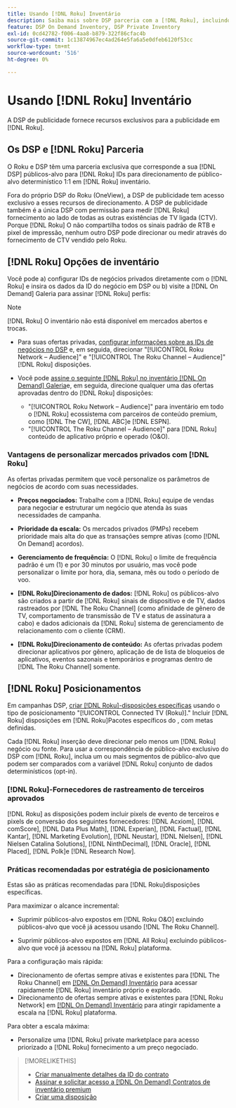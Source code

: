 ```yaml
---
title: Usando [!DNL Roku] Inventário
description: Saiba mais sobre DSP parceria com a [!DNL Roku], incluindo opções de inventário, fornecedores de rastreamento de terceiros aprovados e práticas recomendadas para [!DNL Roku]disposições específicas.
feature: DSP On Demand Inventory, DSP Private Inventory
exl-id: 0cd42782-f006-4aa8-b879-322f86cfac4b
source-git-commit: 1c13874967ec4ad264e5fa6a5e0dfeb6120f53cc
workflow-type: tm+mt
source-wordcount: '516'
ht-degree: 0%

---
```


# Usando [!DNL Roku] Inventário

A DSP de publicidade fornece recursos exclusivos para a publicidade em [!DNL Roku].

## Os DSP e [!DNL Roku] Parceria

O Roku e DSP têm uma parceria exclusiva que corresponde a sua [!DNL DSP] públicos-alvo para [!DNL Roku] IDs para direcionamento de público-alvo determinístico 1:1 em [!DNL Roku] inventário.

Fora do próprio DSP do Roku (OneView), a DSP de publicidade tem acesso exclusivo a esses recursos de direcionamento. A DSP de publicidade também é a única DSP com permissão para medir [!DNL Roku] fornecimento ao lado de todas as outras existências de TV ligada (CTV). Porque [!DNL Roku] O não compartilha todos os sinais padrão de RTB e pixel de impressão, nenhum outro DSP pode direcionar ou medir através do fornecimento de CTV vendido pelo Roku.

## [!DNL Roku] Opções de inventário

Você pode a) configurar IDs de negócios privados diretamente com o [!DNL Roku] e insira os dados da ID do negócio em DSP ou b) visite a [!DNL On Demand] Galeria para assinar [!DNL Roku] perfis:

>[!NOTE]
>
>[!DNL Roku] O inventário não está disponível em mercados abertos e trocas.

* Para suas ofertas privadas, [configurar informações sobre as IDs de negócios no DSP](/help/dsp/inventory/deal-id-create.md) e, em seguida, direcionar &quot;[!UICONTROL Roku Network – Audience]&quot; e &quot;[!UICONTROL The Roku Channel – Audience]&quot; [!DNL Roku] disposições.<!-- Or do you target the deal ID?? I see those strings for Roku On Demand inventory. Clarify if all Roku private deals will show up as one or the other of these in Roku Private inventory in Roku placement settings. -->

* Você pode [assine o seguinte [!DNL Roku] no inventário [!DNL On Demand] Galeria](/help/dsp/inventory/on-demand-inventory-subscribe.md)e, em seguida, direcione qualquer uma das ofertas aprovadas dentro do [!DNL Roku] disposições:

   * &quot;[!UICONTROL Roku Network – Audience]&quot; para inventário em todo o [!DNL Roku] ecossistema com parceiros de conteúdo premium, como [!DNL The CW], [!DNL ABC]e [!DNL ESPN].
   * &quot;[!UICONTROL The Roku Channel – Audience]&quot; para [!DNL Roku] conteúdo de aplicativo próprio e operado (O&amp;O).

### Vantagens de personalizar mercados privados com [!DNL Roku]

As ofertas privadas permitem que você personalize os parâmetros de negócios de acordo com suas necessidades.

* **Preços negociados:** Trabalhe com a [!DNL Roku] equipe de vendas para negociar e estruturar um negócio que atenda às suas necessidades de campanha.

* **Prioridade da escala:** Os mercados privados (PMPs) recebem prioridade mais alta do que as transações sempre ativas (como [!DNL On Demand] acordos).

* **Gerenciamento de frequência:** O [!DNL Roku] o limite de frequência padrão é um (1) e por 30 minutos por usuário, mas você pode personalizar o limite por hora, dia, semana, mês ou todo o período de voo.<!-- Within the DSP placement settings? NO - you negotiate this with Roku, but Christine to confirm with Amanda whether you should be able to edit this in placement. -->

* **[!DNL Roku]Direcionamento de dados:** [!DNL Roku] os públicos-alvo são criados a partir de [!DNL Roku] sinais de dispositivo e de TV, dados rastreados por [!DNL The Roku Channel] (como afinidade de gênero de TV, comportamento de transmissão de TV e status de assinatura a cabo) e dados adicionais da [!DNL Roku] sistema de gerenciamento de relacionamento com o cliente (CRM).

* **[!DNL Roku]Direcionamento de conteúdo:** As ofertas privadas podem direcionar aplicativos por gênero, aplicação de  de lista de bloqueios de aplicativos, eventos sazonais e temporários e programas dentro de [!DNL The Roku Channel] somente.

## [!DNL Roku] Posicionamentos

Em campanhas DSP, [criar [!DNL Roku]-disposições específicas](/help/dsp/campaign-management/placements/placement-create.md) usando o tipo de posicionamento &quot;[!UICONTROL Connected TV (Roku)].&quot; Incluir [!DNL Roku] disposições em [!DNL Roku]Pacotes específicos do , com metas definidas.

Cada [!DNL Roku] inserção deve direcionar pelo menos um [!DNL Roku] negócio ou fonte. Para usar a correspondência de público-alvo exclusivo do DSP com [!DNL Roku], inclua um ou mais segmentos de público-alvo que podem ser comparados com a variável [!DNL Roku] conjunto de dados determinísticos (opt-in).

### [!DNL Roku]-Fornecedores de rastreamento de terceiros aprovados

[!DNL Roku] as disposições podem incluir pixels de evento de terceiros e pixels de conversão dos seguintes fornecedores:  [!DNL Acxiom], [!DNL comScore], [!DNL Data Plus Math], [!DNL Experian], [!DNL Factual], [!DNL Kantar], [!DNL Marketing Evolution], [!DNL Neustar], [!DNL Nielsen], [!DNL Nielsen Catalina Solutions], [!DNL NinthDecimal], [!DNL Oracle], [!DNL Placed], [!DNL Polk]e [!DNL Research Now].

### Práticas recomendadas por estratégia de posicionamento

Estas são as práticas recomendadas para [!DNL Roku]disposições específicas.

Para maximizar o alcance incremental:

* Suprimir públicos-alvo expostos em [!DNL Roku O&O] excluindo públicos-alvo que você já acessou usando [!DNL The Roku Channel].

* Suprimir públicos-alvo expostos em [!DNL All Roku] excluindo públicos-alvo que você já acessou na [!DNL Roku] plataforma.

Para a configuração mais rápida:

* Direcionamento de ofertas sempre ativas e existentes para [!DNL The Roku Channel] em [[!DNL On Demand] Inventário](/help/dsp/inventory/on-demand-inventory-subscribe.md) para acessar rapidamente [!DNL Roku] inventário próprio e explorado.
* Direcionamento de ofertas sempre ativas e existentes para [!DNL Roku Network] em [[!DNL On Demand] Inventário](/help/dsp/inventory/on-demand-inventory-subscribe.md) para atingir rapidamente a escala na [!DNL Roku] plataforma.

Para obter a escala máxima:

* Personalize uma [!DNL Roku] private marketplace para acesso priorizado a [!DNL Roku] fornecimento a um preço negociado.

>[!MORELIKETHIS]
>
>* [Criar manualmente detalhes da ID do contrato](/help/dsp/inventory/deal-id-create.md)
> * [Assinar e solicitar acesso a [!DNL On Demand] Contratos de inventário premium](/help/dsp/inventory/on-demand-inventory-subscribe.md)
>* [Criar uma disposição](/help/dsp/campaign-management/placements/placement-create.md)

